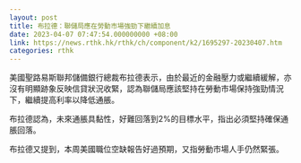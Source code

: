 ```yaml
---
layout: post
title: 布拉德：聯儲局應在勞動市場強勁下繼續加息
date: 2023-04-07 07:47:54.000000000 +08:00
link: https://news.rthk.hk/rthk/ch/component/k2/1695297-20230407.htm
categories: rthk
---
```


美國聖路易斯聯邦儲備銀行總裁布拉德表示，由於最近的金融壓力或繼續緩解，亦沒有明顯跡象反映信貸狀況收緊，認為聯儲局應該堅持在勞動市場保持強勁情況下，繼續提高利率以降低通脹。

布拉德認為，未來通脹具黏性，好難回落到2%的目標水平，指出必須堅持確保通脹回落。

布拉德又提到，本周美國職位空缺報告好過預期，又指勞動市場人手仍然緊張。

